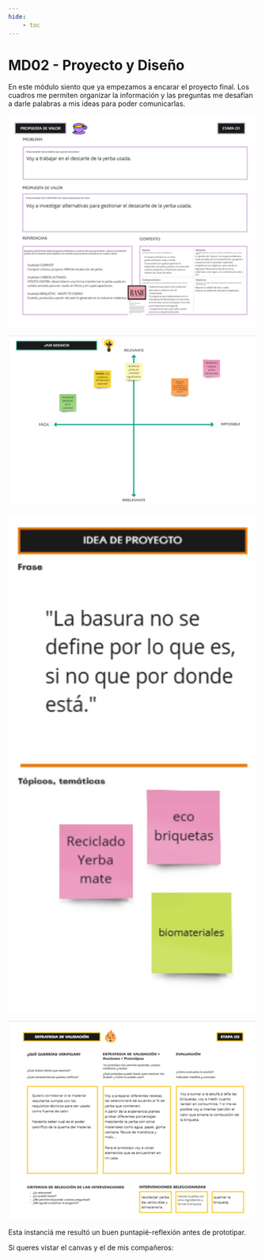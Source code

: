 ```yaml
---
hide:
    - toc
---
```


# MD02 - Proyecto y Diseño

En este módulo siento que ya empezamos a encarar el proyecto final. Los cuadros me permiten organizar la información y las preguntas me desafían a darle palabras a mis ideas para poder comunicarlas.

![](../images/MD02/md02_01.jpg)

![](../images/MD02/md02_02.jpg)

![](../images/MD02/md02_03.jpg)

![](../images/MD02/md02_04.jpg)

Esta instanciá me resultó un buen puntapié-reflexión antes de prototipar.

Si queres vistar el canvas y el de mis compañeros: _[](https://miro.com/app/board/uXjVK9Q-_oY=/)_